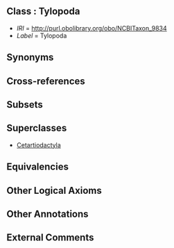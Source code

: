 
## Class : Tylopoda

 * *IRI* = http://purl.obolibrary.org/obo/NCBITaxon_9834
 * *Label* = Tylopoda

## Synonyms


## Cross-references


## Subsets


## Superclasses

 * [Cetartiodactyla](../../NCBITaxon/61/NCBITaxon_91561.md)

## Equivalencies


## Other Logical Axioms


## Other Annotations


## External Comments

